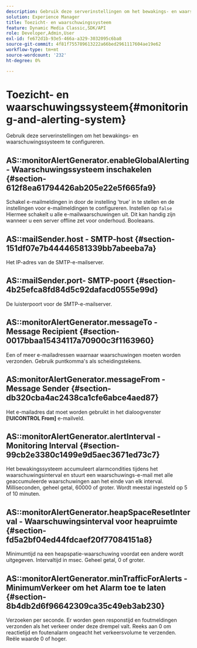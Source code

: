 ```yaml
---
description: Gebruik deze serverinstellingen om het bewakings- en waarschuwingssysteem te configureren.
solution: Experience Manager
title: Toezicht- en waarschuwingssysteem
feature: Dynamic Media Classic,SDK/API
role: Developer,Admin,User
exl-id: fe672d1b-93e5-466a-a329-3032095c6ba8
source-git-commit: 4f81f755789613222a66bed2961117604ae19e62
workflow-type: tm+mt
source-wordcount: '232'
ht-degree: 0%

---
```


# Toezicht- en waarschuwingssysteem{#monitoring-and-alerting-system}

Gebruik deze serverinstellingen om het bewakings- en waarschuwingssysteem te configureren.

## AS::monitorAlertGenerator.enableGlobalAlerting - Waarschuwingssysteem inschakelen {#section-612f8ea61794426ab205e22e5f665fa9}

Schakel e-mailmeldingen in door de instelling &#39;true&#39; in te stellen en de instellingen voor e-mailmeldingen te configureren. Instellen op `false` Hiermee schakelt u alle e-mailwaarschuwingen uit. Dit kan handig zijn wanneer u een server offline zet voor onderhoud. Booleaans.

## AS::mailSender.host - SMTP-host {#section-151df07e7b44446581339bb7abeeba7a}

Het IP-adres van de SMTP-e-mailserver.

## AS::mailSender.port- SMTP-poort {#section-4b25efca8fd84d5c92dafacd0555e99d}

De luisterpoort voor de SMTP-e-mailserver.

## AS::monitorAlertGenerator.messageTo - Message Recipient {#section-0017bbaa15434117a70900c3f1163960}

Een of meer e-mailadressen waarnaar waarschuwingen moeten worden verzonden. Gebruik puntkomma&#39;s als scheidingstekens.

## AS:monitorAlertGenerator.messageFrom - Message Sender {#section-db320cba4ac2438ca1cfe6abce4aed87}

Het e-mailadres dat moet worden gebruikt in het dialoogvenster **[!UICONTROL From]** e-mailveld.

## AS::monitorAlertGenerator.alertInterval - Monitoring Interval {#section-99cb2e3380c1499e9d5aec3671ed73c7}

Het bewakingssysteem accumuleert alarmcondities tijdens het waarschuwingsinterval en stuurt een waarschuwings-e-mail met alle geaccumuleerde waarschuwingen aan het einde van elk interval. Milliseconden, geheel getal, 60000 of groter. Wordt meestal ingesteld op 5 of 10 minuten.

## AS::monitorAlertGenerator.heapSpaceResetInterval - Waarschuwingsinterval voor heapruimte {#section-fd5a2bf04ed44fdcaef20f77084151a8}

Minimumtijd na een heapspatie-waarschuwing voordat een andere wordt uitgegeven. Intervaltijd in msec. Geheel getal, 0 of groter.

## AS::monitorAlertGenerator.minTrafficForAlerts - MinimumVerkeer om het Alarm toe te laten {#section-8b4db2d6f96642309ca35c49eb3ab230}

Verzoeken per seconde. Er worden geen responstijd en foutmeldingen verzonden als het verkeer onder deze drempel valt. Reeks aan 0 om reactietijd en foutenalarm ongeacht het verkeersvolume te verzenden. Reële waarde 0 of hoger.
